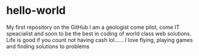 # hello-world
My first repository on the GitHub
I am a geologist come pilot, come IT speacialist and soon to be the best in coding of world class web solutions. Life is good if you count not having cash lol......
I love flying,  playing games and finding solutions to problems
